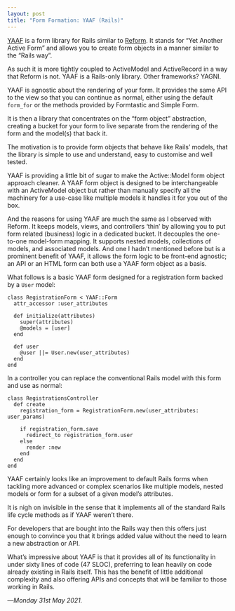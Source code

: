 ```yaml
---
layout: post
title: "Form Formation: YAAF (Rails)"
---
```


[YAAF][yaaf] is a form library for Rails similar to [Reform][rf]. It stands for “Yet Another Active Form” and allows you to create form objects in a manner similar to the “Rails way”.

As such it is more tightly coupled to ActiveModel and ActiveRecord in a way that Reform is not. YAAF is a Rails-only library. Other frameworks? YAGNI.

YAAF is agnostic about the rendering of your form. It provides the same API to the view so that you can continue as normal, either using the default `form_for` or the methods provided by Formtastic and Simple Form.

It is then a library that concentrates on the “form object” abstraction, creating a bucket for your form to live separate from the rendering of the form and the model(s) that back it.

The motivation is to provide form objects that behave like Rails’ models, that the library is simple to use and understand, easy to customise and well tested.

YAAF is providing a little bit of sugar to make the Active::Model form object approach cleaner. A YAAF form object is designed to be interchangeable with an ActiveModel object but rather than manually specify all the machinery for a use-case like multiple models it handles it for you out of the box.

And the reasons for using YAAF are much the same as I observed with Reform. It keeps models, views, and controllers ‘thin’ by allowing you to put form related (business) logic in a dedicated bucket. It decouples the one-to-one model-form mapping. It supports nested models, collections of models, and associated models. And one I hadn’t mentioned before but is a prominent benefit of YAAF, it allows the form logic to be front-end agnostic; an API or an HTML form can both use a YAAF form object as a basis.

What follows is a basic YAAF form designed for a registration form backed by a `User` model:

```
class RegistrationForm < YAAF::Form
  attr_accessor :user_attributes
  
  def initialize(attributes)
    super(attributes)
    @models = [user]
  end
  
  def user
    @user ||= User.new(user_attributes)
  end
end
```

In a controller you can replace the conventional Rails model with this form and use as normal:

```
class RegistrationsController
  def create
    registration_form = RegistrationForm.new(user_attributes: user_params)
    
    if registration_form.save
      redirect_to registration_form.user
    else
      render :new
    end
  end
end
```

YAAF certainly looks like an improvement to default Rails forms when tackling more advanced or complex scenarios like multiple models, nested models or form for a subset of a given model’s attributes.

It is nigh on invisible in the sense that it implements all of the standard Rails life cycle methods as if YAAF weren’t there.

For developers that are bought into the Rails way then this offers just enough to convince you that it brings added value without the need to learn a new abstraction or API.

What’s impressive about YAAF is that it provides all of its functionality in under sixty lines of code (47 SLOC), preferring to lean heavily on code already existing in Rails itself. This has the benefit of little additional complexity and also offering APIs and concepts that will be familiar to those working in Rails.

—*Monday 31st May 2021.*

[yaaf]: https://github.com/rootstrap/yaaf
[rf]: https://www.crossingtheruby.com/2021/05/29/form-formation-reform.html

